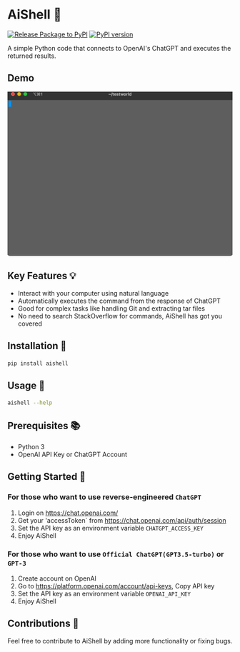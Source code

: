 # AiShell 🤖

[![Release Package to PyPI](https://github.com/code-yeongyu/AiShell/actions/workflows/release.yml/badge.svg)](https://github.com/code-yeongyu/AiShell/actions/workflows/release.yml)
[![PyPI version](https://badge.fury.io/py/aishell.svg)](https://badge.fury.io/py/aishell)


A simple Python code that connects to OpenAI's ChatGPT and executes the returned results.

## Demo

![Demo](https://raw.githubusercontent.com/code-yeongyu/AiShell/master/images/example.gif)

## Key Features 💡

- Interact with your computer using natural language
- Automatically executes the command from the response of ChatGPT
- Good for complex tasks like handling Git and extracting tar files
- No need to search StackOverflow for commands, AiShell has got you covered

## Installation 🔧

```sh
pip install aishell
```

## Usage 📝

```sh
aishell --help
```

## Prerequisites 📚

- Python 3
- OpenAI API Key or ChatGPT Account

## Getting Started 🚀

### For those who want to use reverse-engineered `ChatGPT`

1. Login on <https://chat.openai.com/>
1. Get your 'accessToken` from <https://chat.openai.com/api/auth/session>
1. Set the API key as an environment variable `CHATGPT_ACCESS_KEY`
1. Enjoy AiShell

### For those who want to use `Official ChatGPT(GPT3.5-turbo)` or `GPT-3`

1. Create account on OpenAI
1. Go to <https://platform.openai.com/account/api-keys>, Copy API key
1. Set the API key as an environment variable `OPENAI_API_KEY`
1. Enjoy AiShell

## Contributions 💬

Feel free to contribute to AiShell by adding more functionality or fixing bugs.
